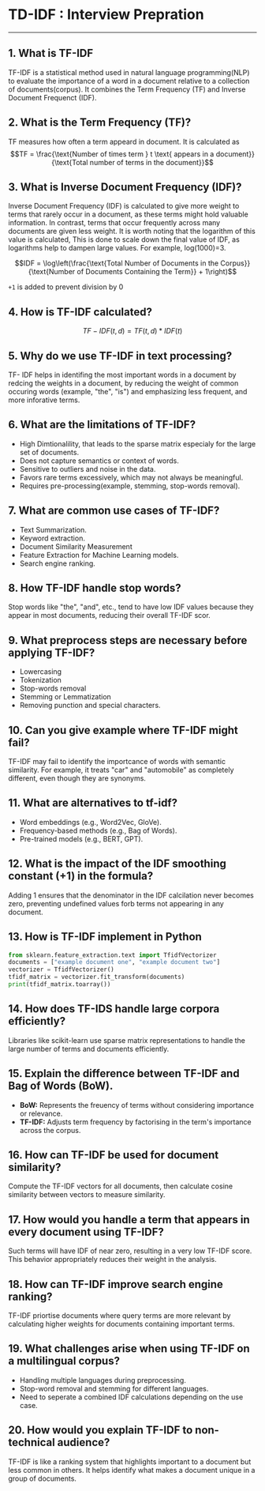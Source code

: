 # TD-IDF : Interview Prepration
---

## 1. What is TF-IDF
TF-IDF is a statistical method used in natural language programming(NLP) to evaluate the importance
of a word in a document relative to a collection of documents(corpus). It combines the Term Frequency (TF)
and Inverse Document Frequenct (IDF).

## 2. What is the Term Frequency (TF)?
TF measures how often a term appeard in document. It is calculated as
$$TF = \frac{\text{Number of times term } t \text{ appears in a document}}{\text{Total number of terms in the document}}$$

## 3. What is Inverse Document Frequency (IDF)?
Inverse Document Frequency (IDF) is calculated to give more weight to terms that rarely occur in a document,
as these terms might hold valuable information. In contrast, terms that occur frequently across many documents are given less weight.
It is worth noting that the logarithm of this value is calculated, This is done to scale down the final value of IDF, as logarithms help to dampen large values.
For example, log(1000)=3. 

$$IDF = \log\left(\frac{\text{Total Number of Documents in the Corpus}}{\text{Number of Documents Containing the Term}} + 1\right)$$

`+1` is added to prevent division by 0

## 4. How is TF-IDF calculated?
$$TF-IDF(t,d) = TF(t,d)*IDF(t)$$

## 5. Why do we use TF-IDF in text processing?
TF- IDF helps in identifing the most important words in a document by redcing the weights in a document,
by reducing the weight of common occuring words (example, "the", "is") and emphasizing less frequent,
and more inforative terms.

## 6. What are the limitations of TF-IDF?
- High Dimtionalility, that leads to the sparse matrix especialy for the large set of documents.
- Does not capture semantics or context of words.
- Sensitive to outliers and noise in the data.
- Favors rare terms excessively, which may not always be meaningful.
- Requires pre-processing(example, stemming, stop-words removal).

## 7. What are common use cases of TF-IDF?
- Text Summarization.
- Keyword extraction.
- Document Similarity Measurement
- Feature Extraction for Machine Learning models.
- Search engine ranking.

## 8. How TF-IDF handle stop words?
Stop words like "the", "and", etc., tend to have low IDF values because they appear in most documents,
reducing their overall TF-IDF scor.

## 9. What preprocess steps are necessary before applying TF-IDF?
- Lowercasing
- Tokenization
- Stop-words removal
- Stemming or Lemmatization
- Removing punction and special characters.

## 10. Can you give example where TF-IDF might fail?
TF-IDF may fail to identify the importcance of words with semantic similarity. For example,
it treats "car" and "automobile" as completely different, even though they are synonyms.

## 11. What are alternatives to tf-idf?
- Word embeddings (e.g., Word2Vec, GloVe).
- Frequency-based methods (e.g., Bag of Words).
- Pre-trained models (e.g., BERT, GPT).

## 12. What is the impact of the IDF smoothing constant (+1) in the formula?
Adding 1 ensures that the denominator in the IDF calcilation never becomes zero,
preventing undefined values forb terms not appearing in any document.

## 13. How is TF-IDF implement in Python
```python
from sklearn.feature_extraction.text import TfidfVectorizer
documents = ["example document one", "example document two"]
vectorizer = TfidfVectorizer()
tfidf_matrix = vectorizer.fit_transform(documents)
print(tfidf_matrix.toarray())
```

## 14. How does TF-IDS handle large corpora efficiently?
Libraries like scikit-learn use sparse matrix representations to handle the large number of terms and documents efficiently.

## 15. Explain the difference between TF-IDF and Bag of Words (BoW).
- **BoW:** Represents the freuency of terms without considering importance or relevance.
- **TF-IDF:** Adjusts term frequency by factorising in the term's importance across the corpus.

## 16. How can TF-IDF be used for document similarity?
Compute the TF-IDF vectors for all documents, then calculate cosine similarity between vectors to measure similarity.

## 17. How would you handle a term that appears in every document using TF-IDF?
Such terms will have IDF of near zero, resulting in a very low TF-IDF score.
This behavior appropriately reduces their weight in the analysis.

## 18. How can TF-IDF improve search engine ranking?
TF-IDF priortise documents where query terms are more relevant by calculating higher weights for documents containing important terms.

## 19. What challenges arise when using TF-IDF on a multilingual corpus?
- Handling multiple languages during preprocessing.
- Stop-word removal and stemming for different languages.
- Need to seperate a combined IDF calculations depending on the use case.

## 20. How would you explain TF-IDF to non-technical audience?
TF-IDF is like a ranking system that highlights important to a document but less common in others.
It helps identify what makes a document unique in a group of documents.



